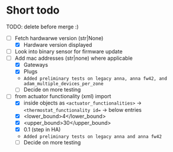 # Short todo

TODO: delete before merge :)

- [ ] Fetch hardwarwe version (str|None)
  - [x] Hardware version displayed 
- [ ] Look into binary sensor for firmware update 
- [ ] Add mac addresses (str|none) where applicable
  - [x] Gateways
  - [x] Plugs
  - `Added preliminary tests on legacy anna, anna fw42, and adam_multiple_devices_per_zone`
  - [ ] Decide on more testing
- [ ] from actuator functionality (xml) import
  - [x] inside objects as `<actuator_functionalities>` -> `<thermostat_functionality id=` -> below entries
  - [x] <lower_bound>4</lower_bound>
  - [x] <upper_bound>30</upper_bound>
  - [x] <resolution>0.1</resolution> (step in HA)
  - `Added preliminary tests on legacy anna and anna fw42`
  - [ ] Decide on more testing
